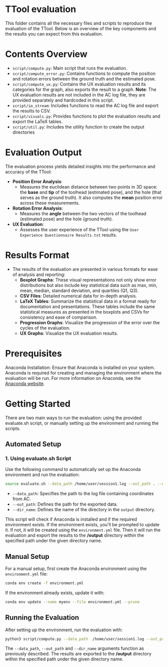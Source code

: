 # TTool evaluation
This folder contains all the necessary files and scripts to reproduce the evaluation of the TTool. 
Below is an overview of the key components and the results you can expect from this evaluation.

# Contents Overview
- `script/compute.py`: Main script that runs the evaluation. 
- `script/compute_error.py`: Contains functions to compute the position and rotation errors between the ground truth and the estimated pose.
- `script/compute_ux.py`: Contains the UX evaluation results and its categories for the graph, also exports the result to a graph. 
   **Note**: The UX evaluation results are not included in the AC log file, they are provided separately and hardcoded in this script.
- `script/io_stream`: Includes functions to read the AC log file and export the results to CSV.
- `script/visuals.py`: Provides functions to plot the evaluation results and export the LaTeX tables.
- `script/util.py`: Includes the utility function to create the output directories

# Evaluation Output
The evaluation process yields detailed insights into the performance and accuracy of the TTool:
- **Position Error Analysis**:
    - Measures the euclidean distance between two points in 3D space: the **base** and **tip** of the toolhead (estimated pose), 
and the hole (that serves as the ground truth). It also computes the **mean** position error across these measurements.
- **Rotation Error Analysis**:
    - Measures the **angle** between the two vectors of the toolhead (estimated pose) and the hole (ground truth).
- **UX Evaluation**:
    - Assesses the user experience of the TTool using the `User Experience Questionnaire Results.txt` results. 

# Results Format
- The results of the evaluation are presented in various formats for ease of analysis and reporting:
    - **Boxplot Graphs**: These visual representations not only show error distributions but also include key statistical 
data such as max, min, mean, median, standard deviation, and quartiles (Q1, Q3).
    - **CSV Files**: Detailed numerical data for in-depth analysis. 
    - **LaTeX Tables**: Summarize the statistical data in a format ready for documentation and presentations. 
These tables include the same statistical measures as presented in the boxplots and CSVs for consistency and ease of comparison.
    - **Progression Graphs**: Visualize the progression of the error over the cycles of the evaluation.
    - **UX Graphs**: Visualize the UX evaluation results.

    
# Prerequisites
Anaconda Installation: Ensure that Anaconda is installed on your system. Anaconda is required for creating and managing the environment where the evaluation will be run. 
For more information on Anaconda, see the [Anaconda website](https://www.anaconda.com/).

# Getting Started
There are two main ways to run the evaluation: using the provided evaluate.sh script, or manually setting up the environment and running the scripts.

## Automated Setup 

### 1. Using evaluate.sh Script

Use the following command to automatically set up the Anaconda environment and run the evaluation:
```bash
source evaluate.sh --data_path /home/user/session1.log --out_path . --dir_name session1
```
- `--data_path`: Specifies the path to the log file containing coordinates from AC.
- `--out_path`: Defines the path for the exported data.
- `--dir_name`: Defines the name of the directory in the `output` directory.

This script will check if Anaconda is installed and if the required environment exists. If the environment exists, you'll be prompted to update it. 
If not, it will be created using the `environment.yml` file. 
Then it will run the evaluation and export the results to the **/output** directory within the specified path under the given directory name.

## Manual Setup
For a manual setup, first create the Anaconda environment using the `environment.yml` file:
```bash
conda env create -f environment.yml
```
If the environment already exists, update it with:
```bash
conda env update --name myenv --file environment.yml --prune
```

## Running the Evaluation
After setting up the environment, run the evaluation with:

```bash
python3 script/compute.py --data_path  /home/user/session1.log --out_path . --dir_name session1
```
The `--data_path`, `--out_path` and `--dir_name` arguments function as previously described.
The results are exported to the **/output** directory within the specified path under the given directory name.
